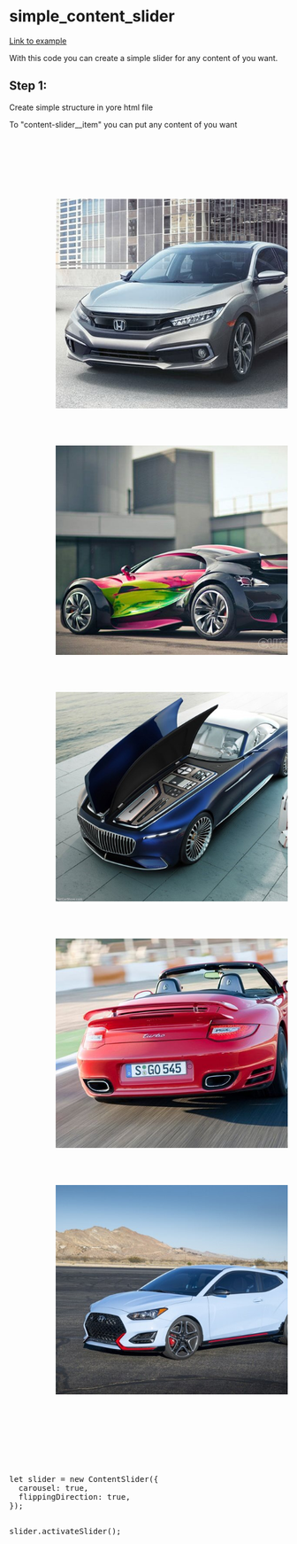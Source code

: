 # simple_content_slider

<a href="https://vpodhornyi.github.io/simple_content_slider/">Link to example</a>
<br/>
<p>With this code you can create a simple slider for any content of you want.</p>
<h2>Step 1:</h2>
<p>Create simple structure in yore html file</p>
<p>To "content-slider__item" you can put any content of you want</p>
<pre>
<div class="content-slider" id="slider">
    <div class="content-slider__arrow content-slider__arrow_left"></div>
    <div class="content-slider__contents">
      <div class="content-slider__item">
          <img src="./img/ch.jpeg" alt="photo" class="content-slider__photo">
      </div>
      <div class="content-slider__item">
          <img src="./img/cn.jpg" alt="photo" class="content-slider__photo">
      </div>
      <div class="content-slider__item">
          <img src="./img/lb.jpeg" alt="photo" class="content-slider__photo">
      </div>
      <div class="content-slider__item">
          <img src="./img/ps.jpg" alt="photo" class="content-slider__photo">
      </div>
      <div class="content-slider__item  content-slider__item_active">
          <img src="./img/rf.jpg" alt="photo" class="content-slider__photo">
      </div>
    </div>
    <div class="content-slider__arrow content-slider__arrow_right"></div>
  </div>
</pre>
<pre>
let slider = new ContentSlider({
  carousel: true,
  flippingDirection: true,
});

slider.activateSlider();
</pre>
